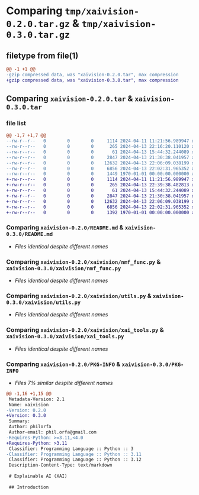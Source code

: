 # Comparing `tmp/xaivision-0.2.0.tar.gz` & `tmp/xaivision-0.3.0.tar.gz`

## filetype from file(1)

```diff
@@ -1 +1 @@
-gzip compressed data, was "xaivision-0.2.0.tar", max compression
+gzip compressed data, was "xaivision-0.3.0.tar", max compression
```

## Comparing `xaivision-0.2.0.tar` & `xaivision-0.3.0.tar`

### file list

```diff
@@ -1,7 +1,7 @@
--rw-r--r--   0        0        0     1114 2024-04-11 11:21:56.989947 xaivision-0.2.0/README.md
--rw-r--r--   0        0        0      265 2024-04-13 22:16:20.110120 xaivision-0.2.0/pyproject.toml
--rw-r--r--   0        0        0       61 2024-04-13 15:44:32.244089 xaivision-0.2.0/xaivision/__init__.py
--rw-r--r--   0        0        0     2847 2024-04-13 21:30:38.041957 xaivision-0.2.0/xaivision/nmf_func.py
--rw-r--r--   0        0        0    12632 2024-04-13 22:06:09.038199 xaivision-0.2.0/xaivision/utils.py
--rw-r--r--   0        0        0     6856 2024-04-13 22:02:31.965352 xaivision-0.2.0/xaivision/xai_tools.py
--rw-r--r--   0        0        0     1449 1970-01-01 00:00:00.000000 xaivision-0.2.0/PKG-INFO
+-rw-r--r--   0        0        0     1114 2024-04-11 11:21:56.989947 xaivision-0.3.0/README.md
+-rw-r--r--   0        0        0      265 2024-04-13 22:39:38.482813 xaivision-0.3.0/pyproject.toml
+-rw-r--r--   0        0        0       61 2024-04-13 15:44:32.244089 xaivision-0.3.0/xaivision/__init__.py
+-rw-r--r--   0        0        0     2847 2024-04-13 21:30:38.041957 xaivision-0.3.0/xaivision/nmf_func.py
+-rw-r--r--   0        0        0    12632 2024-04-13 22:06:09.038199 xaivision-0.3.0/xaivision/utils.py
+-rw-r--r--   0        0        0     6856 2024-04-13 22:02:31.965352 xaivision-0.3.0/xaivision/xai_tools.py
+-rw-r--r--   0        0        0     1392 1970-01-01 00:00:00.000000 xaivision-0.3.0/PKG-INFO
```

### Comparing `xaivision-0.2.0/README.md` & `xaivision-0.3.0/README.md`

 * *Files identical despite different names*

### Comparing `xaivision-0.2.0/xaivision/nmf_func.py` & `xaivision-0.3.0/xaivision/nmf_func.py`

 * *Files identical despite different names*

### Comparing `xaivision-0.2.0/xaivision/utils.py` & `xaivision-0.3.0/xaivision/utils.py`

 * *Files identical despite different names*

### Comparing `xaivision-0.2.0/xaivision/xai_tools.py` & `xaivision-0.3.0/xaivision/xai_tools.py`

 * *Files identical despite different names*

### Comparing `xaivision-0.2.0/PKG-INFO` & `xaivision-0.3.0/PKG-INFO`

 * *Files 7% similar despite different names*

```diff
@@ -1,16 +1,15 @@
 Metadata-Version: 2.1
 Name: xaivision
-Version: 0.2.0
+Version: 0.3.0
 Summary: 
 Author: philorfa
 Author-email: phil.orfa@gmail.com
-Requires-Python: >=3.11,<4.0
+Requires-Python: >3.11
 Classifier: Programming Language :: Python :: 3
-Classifier: Programming Language :: Python :: 3.11
 Classifier: Programming Language :: Python :: 3.12
 Description-Content-Type: text/markdown
 
 # Explainable AI (XAI)
 
 ## Introduction
```

